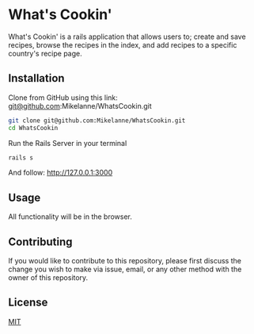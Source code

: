 # What's Cookin'

What's Cookin' is a rails application that allows users to; create and save recipes, browse the recipes in the index, and add recipes to a specific country's recipe page.

## Installation

Clone from GitHub using this link: git@github.com:Mikelanne/WhatsCookin.git

```bash
git clone git@github.com:Mikelanne/WhatsCookin.git
cd WhatsCookin
```

Run the Rails Server in your terminal

``` bash
rails s
```

And follow: http://127.0.0.1:3000

## Usage

All functionality will be in the browser.

## Contributing

If you would like to contribute to this repository, please first discuss the change you wish to make via issue, email, or any other method with the owner of this repository. 

## License

[MIT](https://choosealicense.com/licenses/mit/)